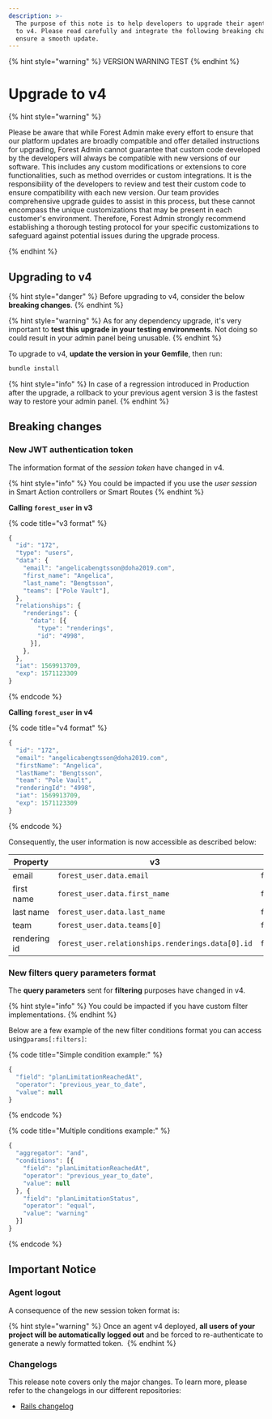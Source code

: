 ```yaml
---
description: >-
  The purpose of this note is to help developers to upgrade their agent from v3
  to v4. Please read carefully and integrate the following breaking changes to
  ensure a smooth update.​
---
```


{% hint style="warning" %}
VERSION WARNING TEST
{% endhint %}

# Upgrade to v4

{% hint style="warning" %}

Please be aware that while Forest Admin make every effort to ensure that our platform updates are broadly compatible and offer detailed instructions for upgrading, Forest Admin cannot guarantee that custom code developed by the developers will always be compatible with new versions of our software. This includes any custom modifications or extensions to core functionalities, such as method overrides or custom integrations. It is the responsibility of the developers to review and test their custom code to ensure compatibility with each new version. Our team provides comprehensive upgrade guides to assist in this process, but these cannot encompass the unique customizations that may be present in each customer's environment. Therefore, Forest Admin strongly recommend establishing a thorough testing protocol for your specific customizations to safeguard against potential issues during the upgrade process.

{% endhint %}

## Upgrading to v4

{% hint style="danger" %}
Before upgrading to v4, consider the below **breaking changes**.
{% endhint %}

{% hint style="warning" %}
As for any dependency upgrade, it's very important to **test this upgrade** **in your testing environments**. Not doing so could result in your admin panel being unusable.
{% endhint %}

To upgrade to v4, **update the version in your Gemfile**, then run:

```javascript
bundle install
```

{% hint style="info" %}
In case of a regression introduced in Production after the upgrade, a rollback to your previous agent version 3 is the fastest way to restore your admin panel.
{% endhint %}

## Breaking changes

### New JWT authentication token

The information format of the _session token_ have changed in v4.

{% hint style="info" %}
You could be impacted if you use the _user session_ in Smart Action controllers or Smart Routes
{% endhint %}

**Calling `forest_user` in v3**

{% code title="v3 format" %}
```javascript
{
  "id": "172",
  "type": "users",
  "data": {
    "email": "angelicabengtsson@doha2019.com",
    "first_name": "Angelica",
    "last_name": "Bengtsson",
    "teams": ["Pole Vault"],
  },
  "relationships": {
    "renderings": {
      "data": [{
        "type": "renderings",
        "id": "4998",
      }],
    },
  },
  "iat": 1569913709,
  "exp": 1571123309
}
```
{% endcode %}

**Calling `forest_user` in v4**

{% code title="v4 format" %}
```javascript
{
  "id": "172",
  "email": "angelicabengtsson@doha2019.com",
  "firstName": "Angelica",
  "lastName": "Bengtsson",
  "team": "Pole Vault",
  "renderingId": "4998",
  "iat": 1569913709,
  "exp": 1571123309
}
```
{% endcode %}

Consequently, the user information is now accessible as described below:

| Property     | v3                                                | v4                        |
| ------------ | ------------------------------------------------- | ------------------------- |
| email        | `forest_user.data.email`                          | `forest_user.email`       |
| first name   | `forest_user.data.first_name`                     | `forest_user.firstName`   |
| last name    | `forest_user.data.last_name`                      | `forest_user.lastName`    |
| team         | `forest_user.data.teams[0]`                       | `forest_user.team`        |
| rendering id | `forest_user.relationships.renderings.data[0].id` | `forest_user.renderingId` |

### New filters query parameters format

The **query parameters** sent for **filtering** purposes have changed in v4.

{% hint style="info" %}
You could be impacted if you have custom filter implementations.
{% endhint %}

Below are a few example of the new filter conditions format you can access using`params[:filters]`:

{% code title="Simple condition example:" %}
```javascript
{
  "field": "planLimitationReachedAt",
  "operator": "previous_year_to_date",
  "value": null
}
```
{% endcode %}

{% code title="Multiple conditions example:" %}
```javascript
{
  "aggregator": "and",
  "conditions": [{
    "field": "planLimitationReachedAt",
    "operator": "previous_year_to_date",
    "value": null
  }, {
    "field": "planLimitationStatus",
    "operator": "equal",
    "value": "warning"
  }]
}
```
{% endcode %}

## Important Notice

### Agent logout

A consequence of the new session token format is:

{% hint style="warning" %}
Once an agent v4 deployed, **all users of your project will be automatically logged out** and be forced to re-authenticate to generate a newly formatted token. ​
{% endhint %}

### Changelogs

This release note covers only the major changes. To learn more, please refer to the changelogs in our different repositories:

* [Rails changelog](https://github.com/ForestAdmin/forest-rails/blob/master/CHANGELOG.md#release-400---2019-10-04)
